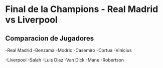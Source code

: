 # Final de la Champions - Real Madrid vs Liverpool

## Comparacion de Jugadores

-Real Madrid
 -Benzama
 -Modric
 -Casemiro
 -Cortua
 -Vinicius

-Liverpool
 -Salah
 -Luis Diaz
 -Van Dick
 -Mane
 -Robertson

